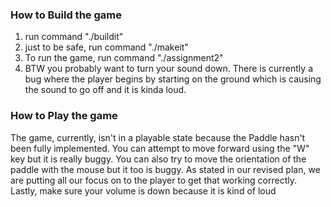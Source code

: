 ### How to Build the game

1. run command "./buildit"
2. just to be safe, run command "./makeit"
3. To run the game, run command "./assignment2"
4. BTW you probably want to turn your sound down. There is currently a bug where the player begins by starting on the ground which is causing the sound to go off and it is kinda loud.

### How to Play the game

The game, currently, isn't in a playable state because the Paddle hasn't been fully implemented. You can attempt to move forward using the "W" key but it is really buggy. You can also try to move the orientation of the paddle with the mouse but it too is buggy. As stated in our revised plan, we are putting all our focus on to the player to get that working correctly. Lastly, make sure your volume is down because it is kind of loud
